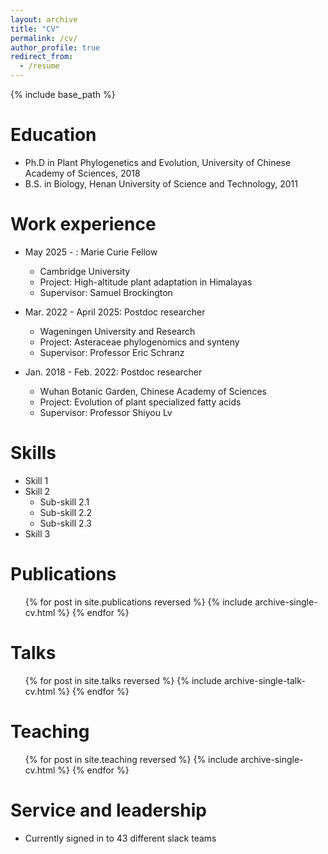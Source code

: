 ```yaml
---
layout: archive
title: "CV"
permalink: /cv/
author_profile: true
redirect_from:
  - /resume
---
```


{% include base_path %}

Education
======
* Ph.D in Plant Phylogenetics and Evolution, University of Chinese Academy of Sciences, 2018
* B.S. in Biology, Henan University of Science and Technology, 2011

Work experience
======
* May 2025 - : Marie Curie Fellow
  * Cambridge University
  * Project: High-altitude plant adaptation in Himalayas
  * Supervisor: Samuel Brockington

* Mar. 2022 - April 2025: Postdoc researcher
  * Wageningen University and Research
  * Project: Asteraceae phylogenomics and synteny
  * Supervisor: Professor Eric Schranz

* Jan. 2018 - Feb. 2022: Postdoc researcher
  * Wuhan Botanic Garden, Chinese Academy of Sciences
  * Project: Evolution of plant specialized fatty acids
  * Supervisor: Professor Shiyou Lv
  
Skills
======
* Skill 1
* Skill 2
  * Sub-skill 2.1
  * Sub-skill 2.2
  * Sub-skill 2.3
* Skill 3

Publications
======
  <ul>{% for post in site.publications reversed %}
    {% include archive-single-cv.html %}
  {% endfor %}</ul>
  
Talks
======
  <ul>{% for post in site.talks reversed %}
    {% include archive-single-talk-cv.html  %}
  {% endfor %}</ul>
  
Teaching
======
  <ul>{% for post in site.teaching reversed %}
    {% include archive-single-cv.html %}
  {% endfor %}</ul>
  
Service and leadership
======
* Currently signed in to 43 different slack teams
